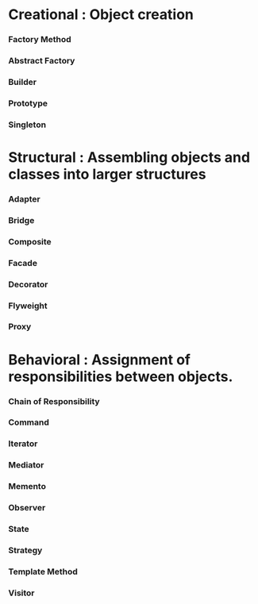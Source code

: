 # Creational : Object creation
### Factory Method
### Abstract Factory
### Builder 
### Prototype
### Singleton

# Structural : Assembling objects and classes into larger structures
### Adapter
### Bridge
### Composite
### Facade
### Decorator
### Flyweight
### Proxy

# Behavioral : Assignment of responsibilities between objects.
### Chain of Responsibility
### Command
### Iterator
### Mediator
### Memento
### Observer
### State
### Strategy
### Template Method
### Visitor
